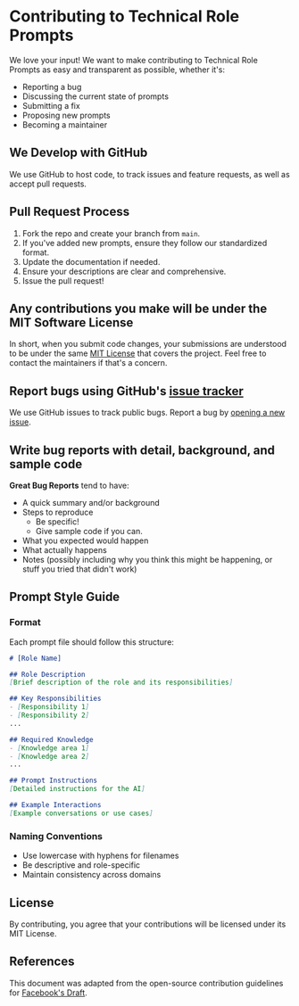 # Contributing to Technical Role Prompts

We love your input! We want to make contributing to Technical Role Prompts as easy and transparent as possible, whether it's:

- Reporting a bug
- Discussing the current state of prompts
- Submitting a fix
- Proposing new prompts
- Becoming a maintainer

## We Develop with GitHub

We use GitHub to host code, to track issues and feature requests, as well as accept pull requests.

## Pull Request Process

1. Fork the repo and create your branch from `main`.
2. If you've added new prompts, ensure they follow our standardized format.
3. Update the documentation if needed.
4. Ensure your descriptions are clear and comprehensive.
5. Issue the pull request!

## Any contributions you make will be under the MIT Software License

In short, when you submit code changes, your submissions are understood to be under the same [MIT License](LICENSE.md) that covers the project. Feel free to contact the maintainers if that's a concern.

## Report bugs using GitHub's [issue tracker](https://github.com/tylerbcrawford/technical-role-prompts/issues)

We use GitHub issues to track public bugs. Report a bug by [opening a new issue](https://github.com/tylerbcrawford/technical-role-prompts/issues/new).

## Write bug reports with detail, background, and sample code

**Great Bug Reports** tend to have:

- A quick summary and/or background
- Steps to reproduce
  - Be specific!
  - Give sample code if you can.
- What you expected would happen
- What actually happens
- Notes (possibly including why you think this might be happening, or stuff you tried that didn't work)

## Prompt Style Guide

### Format

Each prompt file should follow this structure:

```markdown
# [Role Name]

## Role Description
[Brief description of the role and its responsibilities]

## Key Responsibilities
- [Responsibility 1]
- [Responsibility 2]
...

## Required Knowledge
- [Knowledge area 1]
- [Knowledge area 2]
...

## Prompt Instructions
[Detailed instructions for the AI]

## Example Interactions
[Example conversations or use cases]
```

### Naming Conventions

- Use lowercase with hyphens for filenames
- Be descriptive and role-specific
- Maintain consistency across domains

## License

By contributing, you agree that your contributions will be licensed under its MIT License.

## References

This document was adapted from the open-source contribution guidelines for [Facebook's Draft](https://github.com/facebook/draft-js/blob/a9316a723f9e918afde44dea68b5f9f39b7d9b00/CONTRIBUTING.md).
